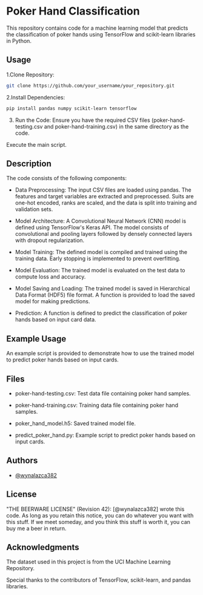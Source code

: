 
# Poker Hand Classification

This repository contains code for a machine learning model that predicts the classification of poker hands using TensorFlow and scikit-learn libraries in Python.


## Usage

1.Clone Repository:
```bash
git clone https://github.com/your_username/your_repository.git

```
2.Install Dependencies:
```bash
pip install pandas numpy scikit-learn tensorflow

```
3. Run the Code:
Ensure you have the required CSV files (poker-hand-testing.csv and poker-hand-training.csv) in the same directory as the code.

Execute the main script.
## Description

The code consists of the following components:

* Data Preprocessing: The input CSV files are loaded using pandas. The features and target variables are extracted and preprocessed. Suits are one-hot encoded, ranks are scaled, and the data is split into training and validation sets.

* Model Architecture: A Convolutional Neural Network (CNN) model is defined using TensorFlow's Keras API. The model consists of convolutional and pooling layers followed by densely connected layers with dropout regularization.

* Model Training: The defined model is compiled and trained using the training data. Early stopping is implemented to prevent overfitting.

* Model Evaluation: The trained model is evaluated on the test data to compute loss and accuracy.

* Model Saving and Loading: The trained model is saved in Hierarchical Data Format (HDF5) file format. A function is provided to load the saved model for making predictions.

* Prediction: A function is defined to predict the classification of poker hands based on input card data.

## Example Usage

An example script is provided to demonstrate how to use the trained model to predict poker hands based on input cards.
## Files

* poker-hand-testing.csv: Test data file containing poker hand samples.

* poker-hand-training.csv: Training data file containing poker hand samples.

* poker_hand_model.h5: Saved trained model file.

* predict_poker_hand.py: Example script to predict poker hands based on input cards.
## Authors

- [@wynalazca382](https://github.com/wynalazca382)


## License

 "THE BEERWARE LICENSE" (Revision 42):
 [@wynalazca382] wrote this code. As long as you retain this 
 notice, you can do whatever you want with this stuff. If we
 meet someday, and you think this stuff is worth it, you can
 buy me a beer in return.



## Acknowledgments

The dataset used in this project is from the UCI Machine Learning Repository.

Special thanks to the contributors of TensorFlow, scikit-learn, and pandas libraries.
